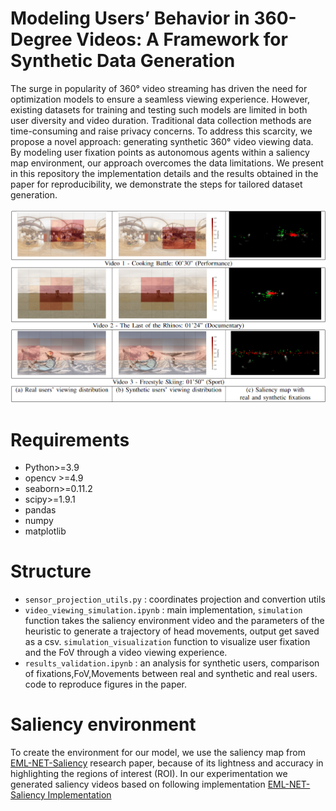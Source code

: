 
# Modeling Users’ Behavior in 360-Degree Videos: A Framework for Synthetic Data Generation

The surge in popularity of 360° video streaming has driven the need for optimization models to ensure a seamless viewing experience. However, existing datasets for training and testing such models are limited in both user diversity and video duration. Traditional data collection methods are time-consuming and raise privacy concerns. To address this scarcity, we propose a novel approach: generating synthetic 360° video viewing data. By modeling user fixation points as autonomous agents within a saliency map environment, our approach overcomes the data limitations. We present in this repository the implementation details and the results obtained in the paper for reproducibility, we demonstrate the steps for tailored dataset generation.

![Comparison between real and synthetic users’ viewing distribution](results.png)

# Requirements
- Python>=3.9
- opencv >=4.9
- seaborn>=0.11.2
- scipy>=1.9.1
- pandas
- numpy
- matplotlib

# Structure
- `sensor_projection_utils.py` : coordinates projection and convertion utils
- `video_viewing_simulation.ipynb` : main implementation, `simulation` function takes the saliency environment video and the parameters of the heuristic to generate a trajectory of head movements, output get saved as a csv. `simulation_visualization` function to visualize user fixation and the FoV through a video viewing experience. 
- `results_validation.ipynb` : an analysis for synthetic users, comparison of fixations,FoV,Movements between real and synthetic and real users. code to reproduce figures in the paper.

# Saliency environment
To create the environment for our model, we use the saliency map from [EML-NET-Saliency](https://arxiv.org/abs/1805.01047) research paper, because of its lightness and accuracy in highlighting the regions of interest (ROI). In our experimentation we generated saliency videos based on following implementation [EML-NET-Saliency Implementation](https://github.com/SenJia/EML-NET-Saliency)

